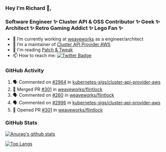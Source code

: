 ### Hey I'm Richard 👋, 

<h3 align="left">Software Engineer ✨ Cluster API & OSS Contributor ✨ Geek ✨ Architect ✨ Retro Gaming Addict ✨ Lego Fan ✨</h3>

- 🔭 I’m currently working at [weaveworks](https://github.com/weaveworks) as a engineer/architect
- 👯 I’m a maintainer of [Cluster API Provider AWS](https://github.com/kubernetes-sigs/cluster-api-provider-aws)
- 💬 I'm reading [Patch & Tweak](https://bjooks.com/products/patch-tweak-exploring-modular-synthesis)
- 📫 How to reach me: [![Twitter Badge](https://img.shields.io/badge/-@fruit_case-00acee?style=flat&logo=Twitter&logoColor=white)](https://twitter.com/intent/follow?screen_name=fruit_case "Follow on Twitter")

### GitHub Activity 

<!--START_SECTION:activity-->
1. 🗣 Commented on [#2964](https://github.com/kubernetes-sigs/cluster-api-provider-aws/issues/2964) in [kubernetes-sigs/cluster-api-provider-aws](https://github.com/kubernetes-sigs/cluster-api-provider-aws)
2. 🎉 Merged PR [#301](https://github.com/weaveworks/flintlock/pull/301) in [weaveworks/flintlock](https://github.com/weaveworks/flintlock)
3. 🗣 Commented on [#260](https://github.com/weaveworks/flintlock/issues/260) in [weaveworks/flintlock](https://github.com/weaveworks/flintlock)
4. 🗣 Commented on [#2996](https://github.com/kubernetes-sigs/cluster-api-provider-aws/issues/2996) in [kubernetes-sigs/cluster-api-provider-aws](https://github.com/kubernetes-sigs/cluster-api-provider-aws)
5. 💪 Opened PR [#301](https://github.com/weaveworks/flintlock/pull/301) in [weaveworks/flintlock](https://github.com/weaveworks/flintlock)
<!--END_SECTION:activity-->

### GitHub Stats

[![Anurag's github stats](https://github-readme-stats.vercel.app/api?username=richardcase&count_private=true&show_icons=true)](https://github.com/anuraghazra/github-readme-stats)

[![Top Langs](https://github-readme-stats.vercel.app/api/top-langs/?username=richardcase&hide=html&layout=compact)](https://github.com/anuraghazra/github-readme-stats)
